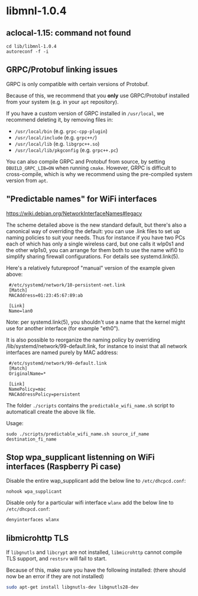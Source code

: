 # libmnl-1.0.4

## aclocal-1.15: command not found
```console
cd lib/libmnl-1.0.4
autoreconf -f -i
```

## GRPC/Protobuf linking issues

GRPC is only compatible with certain versions of Protobuf.

Because of this, we recommend that you **only** use GRPC/Protobuf
installed from your system (e.g. in your `apt` repository).

If you have a custom version of GRPC installed in `/usr/local`,
we recommend deleting it, by removing files in:
  - `/usr/local/bin` (e.g. `grpc-cpp-plugin`)
  - `/usr/local/include` (e.g. `grpc++/`)
  - `/usr/local/lib` (e.g. `libgrpc++.so`)
  - `/usr/local/lib/pkgconfig` (e.g. `grpc++.pc`)

You can also compile GRPC and Protobuf from source,
by setting `DBUILD_GRPC_LIB=ON` when running `cmake`.
However, GRPC is difficult to cross-compile, which is why we recommend
using the pre-compiled system version from `apt`.

## "Predictable names" for WiFi interfaces
https://wiki.debian.org/NetworkInterfaceNames#legacy

The scheme detailed above is the new standard default, but there's also a canonical way of overriding the default: you can use .link files to set up naming policies to suit your needs. Thus for instance if you have two PCs each of which has only a single wireless card, but one calls it wlp0s1 and the other wlp1s0, you can arrange for them both to use the name wifi0 to simplify sharing firewall configurations. For details see systemd.link(5).

Here's a relatively futureproof "manual" version of the example given above:

```
 #/etc/systemd/network/10-persistent-net.link
 [Match]
 MACAddress=01:23:45:67:89:ab

 [Link]
 Name=lan0
```

Note: per systemd.link(5), you shouldn't use a name that the kernel might use for another interface (for example "eth0").

It is also possible to reorganize the naming policy by overriding /lib/systemd/network/99-default.link, for instance to insist that all network interfaces are named purely by MAC address:

```
 #/etc/systemd/network/99-default.link
 [Match]
 OriginalName=*

 [Link]
 NamePolicy=mac
 MACAddressPolicy=persistent
```

The folder ```./scripts``` contains the ```predictable_wifi_name.sh``` script to automaticall create the above lik file.

Usage:
```console
sudo ./scripts/predictable_wifi_name.sh source_if_name destination_fi_name
```

## Stop wpa_supplicant listenning on WiFi interfaces (Raspberry Pi case)
Disable the entire wap_supplicant add the below line to ```/etc/dhcpcd.conf```:
```
nohook wpa_supplicant
```

Disable only for a particular wifi interface ```wlanx``` add the below line to ```/etc/dhcpcd.conf```:
```
denyinterfaces wlanx
```
## libmicrohttp TLS

If `libgnutls` and `libcrypt` are not installed, `libmicrohttp` cannot compile
TLS support, and `restsrv` will fail to start.

Because of this, make sure you have the following installed:
(there should now be an error if they are not installed)

```bash
sudo apt-get install libgnutls-dev libgnutls28-dev
```
